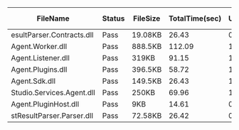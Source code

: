 ﻿ | FileName                  | Status | FileSize | TotalTime(sec) | Upload(sec) | Submit(sec) | SignWait(sec) | Retry Count | 
 |---------------------------|--------|----------|----------------|-------------|-------------|---------------|-------------|
 | esultParser.Contracts.dll | Pass   | 19.08KB  | 26.43          | 0.87        | 0.58        | 24.4          | 0           | 
 | Agent.Worker.dll          | Pass   | 888.5KB  | 112.09         | 1.39        | 0.61        | 110.05        | 0           | 
 | Agent.Listener.dll        | Pass   | 319KB    | 91.15          | 1.11        | 0.61        | 89.11         | 0           | 
 | Agent.Plugins.dll         | Pass   | 396.5KB  | 58.72          | 1.18        | 0.57        | 56.68         | 0           | 
 | Agent.Sdk.dll             | Pass   | 149.5KB  | 26.43          | 1.03        | 0.47        | 24.4          | 0           | 
 | Studio.Services.Agent.dll | Pass   | 250KB    | 69.96          | 1.09        | 0.58        | 67.93         | 0           | 
 | Agent.PluginHost.dll      | Pass   | 9KB      | 14.61          | 0.81        | 0.49        | 12.57         | 0           | 
 | stResultParser.Parser.dll | Pass   | 72.58KB  | 26.42          | 0.94        | 0.63        | 24.4          | 0           | 
